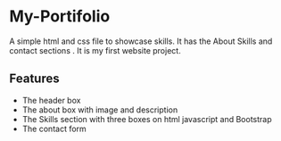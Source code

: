 # My-Portifolio

A simple html and css file to showcase skills. It has the About Skills and contact sections . It is my first website project. 

## Features
- The header box
- The about box with image and description
- The Skills section with three boxes on html javascript and Bootstrap
- The contact form